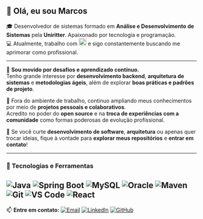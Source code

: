 ## 👋 Olá, eu sou Marcos

🎓 Desenvolvedor de sistemas formado em **Análise e Desenvolvimento de Sistemas** pela **Uniritter**. Apaixonado por tecnologia e programação.  
💻 Atualmente, trabalho com  **<img src="https://upload.wikimedia.org/wikipedia/en/3/30/Java_programming_language_logo.svg" width="20"/>**
 e sigo constantemente buscando me aprimorar como profissional.

---

🚀 **Sou movido por desafios e aprendizado contínuo.**  
Tenho grande interesse por **desenvolvimento backend**, **arquitetura de sistemas** e **metodologias ágeis**, além de explorar **boas práticas e padrões de projeto**.

🌱 Fora do ambiente de trabalho, continuo ampliando meus conhecimentos por meio de **projetos pessoais e colaborativos**.  
Acredito no poder do **open source** e na **troca de experiências com a comunidade** como formas poderosas de evolução profissional.

🔧 Se você curte **desenvolvimento de software**, **arquitetura** ou apenas quer trocar ideias, fique à vontade para **explorar meus repositórios** e **entrar em contato**!

---

### 🚀 Tecnologias e Ferramentas

![Java](https://img.shields.io/badge/Java-ED8B00?style=for-the-badge&logo=openjdk&logoColor=white)
![Spring Boot](https://img.shields.io/badge/Spring_Boot-6DB33F?style=for-the-badge&logo=spring-boot&logoColor=white)
![MySQL](https://img.shields.io/badge/MySQL-4479A1?style=for-the-badge&logo=mysql&logoColor=white)
![Oracle](https://img.shields.io/badge/Oracle-F80000?style=for-the-badge&logo=databricks&logoColor=white)
![Maven](https://img.shields.io/badge/Maven-C71A36?style=for-the-badge&logo=apache-maven&logoColor=white)
![Git](https://img.shields.io/badge/Git-F05032?style=for-the-badge&logo=git&logoColor=white)
![VS Code](https://img.shields.io/badge/VS%20Code-007ACC?style=for-the-badge&logo=visual-studio-code&logoColor=white)
![React](https://img.shields.io/badge/React-20232A?style=for-the-badge&logo=react&logoColor=61DAFB)
---

📫 **Entre em contato:**
[![Email](https://img.shields.io/badge/E--mail-javadevmarcos@gmail.com-D14836?style=for-the-badge&logo=gmail&logoColor=white)](mailto:javadevmarcos@gmail.com)
[![LinkedIn](https://img.shields.io/badge/LinkedIn-0077B5?style=for-the-badge&logo=linkedin&logoColor=white)](https://www.linkedin.com/in/marcos-fraga-50136022a/)
[![GitHub](https://img.shields.io/badge/GitHub-MarcosRNF-181717?style=for-the-badge&logo=github)](https://github.com/MarcosRNF)
